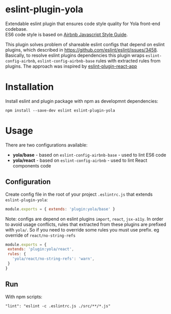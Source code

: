# eslint-plugin-yola

Extendable eslint plugin that ensures code style quality for Yola front-end codebase.  
ES6 code style is based on [Airbnb Javascript Style Guide](https://github.com/airbnb/javascript).

This plugin solves problem of shareable eslint configs that depend on eslint plugins, which described in https://github.com/eslint/eslint/issues/3458.  
Basically, to resolve eslint plugins dependencies this plugin wraps `eslint-config-airbnb`, `eslint-config-airbnb-base` rules with extracted rules from plugins. The approach was inspired by [eslint-plugin-react-app](https://github.com/mmazzarolo/eslint-plugin-react-app/) 

# Installation
Install eslint and plugin package with npm as developmnt dependencies:
```
npm install --save-dev eslint eslint-plugin-yola
```

# Usage
There are two configurations available:
- **yola/base** - based on `eslint-config-airbnb-base` - used to lint ES6 code 
- **yola/react** - based on `eslint-config-airbnb` - used to lint React components code

## Configuration
Create config file in the root of your project `.eslintrc.js` that extends `eslint-plugin-yola`:
```javascript
module.exports = { extends: 'plugin:yola/base' }
```
Note: configs are depend on eslint plugins `import`, `react`, `jsx-a11y`. In order to avoid usage conflicts, rules that extracted from these plugins are prefixed with `yola/`. So if you need to override some rules you must use prefix. eg override of `react/no-string-refs`
```javascript
module.exports = { 
 extends: 'plugin:yola/react',
 rules: {
   'yola/react/no-string-refs': 'warn',
 }
}
```  
## Run    
With npm scripts:
```
"lint": "eslint -c .eslintrc.js ./src/**/*.js"
```
